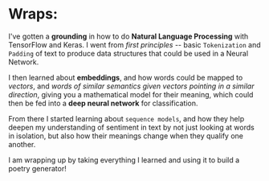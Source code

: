 # Wraps:
I've gotten a **grounding** in how to do **Natural Language Processing** with TensorFlow and Keras. I went from *first principles* -- basic `Tokenization` and `Padding` of text to produce data structures that could be used in a Neural Network. 

I then learned about **embeddings**, and how words could be mapped to *vectors*, and *words of similar semantics given vectors pointing in a similar direction*, giving you a mathematical model for their meaning, which could then be fed into a **deep neural network** for classification.

From there I started learning about `sequence models`, and how they help deepen my understanding of sentiment in text by not just looking at words in isolation, but also how their meanings change when they qualify one another. 

I am wrapping up by taking everything I learned and using it to build a poetry generator!